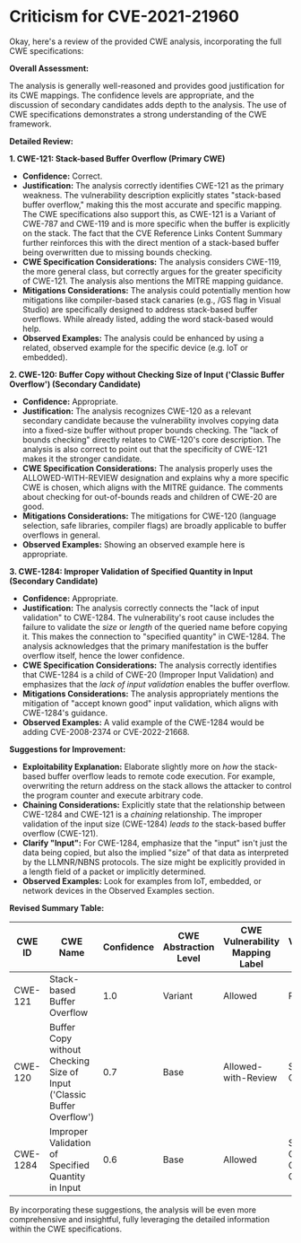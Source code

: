 # Criticism for CVE-2021-21960

Okay, here's a review of the provided CWE analysis, incorporating the full CWE specifications:

**Overall Assessment:**

The analysis is generally well-reasoned and provides good justification for its CWE mappings. The confidence levels are appropriate, and the discussion of secondary candidates adds depth to the analysis. The use of CWE specifications demonstrates a strong understanding of the CWE framework.

**Detailed Review:**

**1. CWE-121: Stack-based Buffer Overflow (Primary CWE)**

*   **Confidence:** Correct.
*   **Justification:**  The analysis correctly identifies CWE-121 as the primary weakness. The vulnerability description explicitly states "stack-based buffer overflow," making this the most accurate and specific mapping. The CWE specifications also support this, as CWE-121 is a Variant of CWE-787 and CWE-119 and is more specific when the buffer is explicitly on the stack.  The fact that the CVE Reference Links Content Summary further reinforces this with the direct mention of a stack-based buffer being overwritten due to missing bounds checking.
*   **CWE Specification Considerations:** The analysis considers CWE-119, the more general class, but correctly argues for the greater specificity of CWE-121. The analysis also mentions the MITRE mapping guidance.
*   **Mitigations Considerations:** The analysis could potentially mention how mitigations like compiler-based stack canaries (e.g., /GS flag in Visual Studio) are specifically designed to address stack-based buffer overflows. While already listed, adding the word stack-based would help.
*   **Observed Examples:** The analysis could be enhanced by using a related, observed example for the specific device (e.g. IoT or embedded).

**2. CWE-120: Buffer Copy without Checking Size of Input ('Classic Buffer Overflow') (Secondary Candidate)**

*   **Confidence:**  Appropriate.
*   **Justification:** The analysis recognizes CWE-120 as a relevant secondary candidate because the vulnerability involves copying data into a fixed-size buffer without proper bounds checking. The "lack of bounds checking" directly relates to CWE-120's core description. The analysis is also correct to point out that the specificity of CWE-121 makes it the stronger candidate.
*   **CWE Specification Considerations:** The analysis properly uses the ALLOWED-WITH-REVIEW designation and explains why a more specific CWE is chosen, which aligns with the MITRE guidance. The comments about checking for out-of-bounds reads and children of CWE-20 are good.
*   **Mitigations Considerations:** The mitigations for CWE-120 (language selection, safe libraries, compiler flags) are broadly applicable to buffer overflows in general.
*   **Observed Examples:** Showing an observed example here is appropriate.

**3. CWE-1284: Improper Validation of Specified Quantity in Input (Secondary Candidate)**

*   **Confidence:** Appropriate.
*   **Justification:** The analysis correctly connects the "lack of input validation" to CWE-1284.  The vulnerability's root cause includes the failure to validate the *size* or *length* of the queried name before copying it. This makes the connection to "specified quantity" in CWE-1284.  The analysis acknowledges that the primary manifestation is the buffer overflow itself, hence the lower confidence.
*   **CWE Specification Considerations:** The analysis correctly identifies that CWE-1284 is a child of CWE-20 (Improper Input Validation) and emphasizes that the *lack of input validation* enables the buffer overflow.
*   **Mitigations Considerations:**  The analysis appropriately mentions the mitigation of "accept known good" input validation, which aligns with CWE-1284's guidance.
*   **Observed Examples:** A valid example of the CWE-1284 would be adding CVE-2008-2374 or CVE-2022-21668.

**Suggestions for Improvement:**

*   **Exploitability Explanation:** Elaborate slightly more on *how* the stack-based buffer overflow leads to remote code execution. For example, overwriting the return address on the stack allows the attacker to control the program counter and execute arbitrary code.
*   **Chaining Considerations:** Explicitly state that the relationship between CWE-1284 and CWE-121 is a *chaining* relationship. The improper validation of the input size (CWE-1284) *leads to* the stack-based buffer overflow (CWE-121).
*   **Clarify "Input":** For CWE-1284, emphasize that the "input" isn't just the data being copied, but also the implied "size" of that data as interpreted by the LLMNR/NBNS protocols. The size might be explicitly provided in a length field of a packet or implicitly determined.
*   **Observed Examples:** Look for examples from IoT, embedded, or network devices in the Observed Examples section.

**Revised Summary Table:**

| CWE ID | CWE Name | Confidence | CWE Abstraction Level | CWE Vulnerability Mapping Label | CWE-Vulnerability Mapping Notes |
|---|---|---|---|---|---|
| CWE-121 | Stack-based Buffer Overflow | 1.0 | Variant | Allowed | Primary CWE |
| CWE-120 | Buffer Copy without Checking Size of Input ('Classic Buffer Overflow') | 0.7 | Base | Allowed-with-Review | Secondary Candidate |
| CWE-1284 | Improper Validation of Specified Quantity in Input | 0.6 | Base | Allowed | Secondary Candidate; Chained to CWE-121|

By incorporating these suggestions, the analysis will be even more comprehensive and insightful, fully leveraging the detailed information within the CWE specifications.